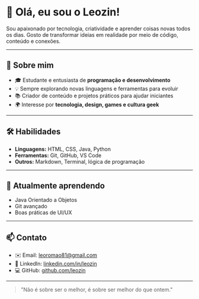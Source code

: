 # 👋 Olá, eu sou o Leozin!

Sou apaixonado por tecnologia, criatividade e aprender coisas novas todos os dias. Gosto de transformar ideias em realidade por meio de código, conteúdo e conexões.

---

## 💼 Sobre mim

- 🎓 Estudante e entusiasta de **programação e desenvolvimento**
- 💡 Sempre explorando novas linguagens e ferramentas para evoluir
- 📚 Criador de conteúdo e projetos práticos para ajudar iniciantes
- 🌍 Interesse por **tecnologia, design, games e cultura geek**

---

## 🛠️ Habilidades

- **Linguagens:** HTML, CSS, Java, Python
- **Ferramentas:** Git, GitHub, VS Code
- **Outros:** Markdown, Terminal, lógica de programação

---

## 🌱 Atualmente aprendendo

- Java Orientado a Objetos
- Git avançado
- Boas práticas de UI/UX

---

## 📫 Contato

- ✉️ Email: leoromao81@gmail.com
- 💼 LinkedIn: [linkedin.com/in/leozin](https://linkedin.com/in/leozin)
- 💻 GitHub: [github.com/leozin](https://github.com/Le0z1nhoo)

---

> "Não é sobre ser o melhor, é sobre ser melhor do que ontem."
